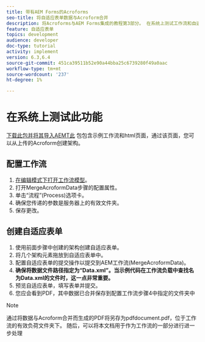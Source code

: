 ```yaml
---
title: 带有AEM Forms的Acroforms
seo-title: 将自适应表单数据与Acroform合并
description: 将Acroforms与AEM Forms集成的教程第3部分。 在系统上测试工作流和自适应表单。
feature: 自适应表单
topics: development
audience: developer
doc-type: tutorial
activity: implement
version: 6.3,6.4
source-git-commit: 451ca39511b52e90a44bba25c6739280f49a0aac
workflow-type: tm+mt
source-wordcount: '237'
ht-degree: 1%

---
```



# 在系统上测试此功能

[下载此包并将其导入AEMT此](assets/acro-form-aem-form.zip)
包包含示例工作流和html页面，通过该页面，您可以从上传的Acroform创建架构。

## 配置工作流

1. [在编辑模式下打开工作流模型](http://localhost:4502/editor.html/conf/global/settings/workflow/models/MergeAcroformData.html)。
2. 打开MergeAcroformData步骤的配置属性。
3. 单击“流程”(Process)选项卡。
4. 确保您传递的参数是服务器上的有效文件夹。
5. 保存更改。

## 创建自适应表单

1. 使用前面步骤中创建的架构创建自适应表单。
2. 将几个架构元素拖放到自适应表单中。
3. 配置自适应表单的提交操作以提交到AEM工作流(MergeAcroformData)。
4. **确保将数据文件路径指定为“Data.xml”。当示例代码在工作流负载中查找名为Data.xml的文件时，这一点非常重要。**
5. 预览自适应表单，填写表单并提交。
6. 您应会看到PDF，其中数据已合并保存到配置工作流步骤4中指定的文件夹中

>[!NOTE]
>
>通过将数据与Acroform合并而生成的PDF将另存为pdfdocument.pdf，位于工作流的有效负荷文件夹下。 随后，可以将本文档用于作为工作流的一部分进行进一步处理
